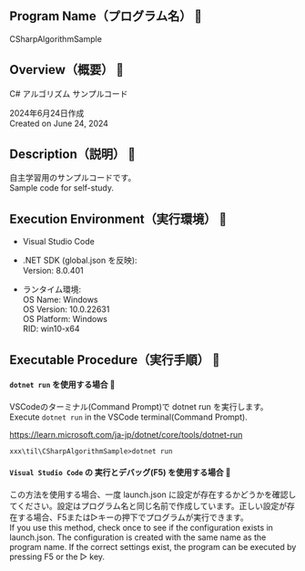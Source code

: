 ## Program Name（プログラム名） 👻
CSharpAlgorithmSample

## Overview（概要） 👻
C# アルゴリズム サンプルコード<br>

2024年6月24日作成<br>
Created on June 24, 2024

## Description（説明） 👻
自主学習用のサンプルコードです。<br>
Sample code for self-study.

## Execution Environment（実行環境） 👻
* Visual Studio Code <br>
* .NET SDK (global.json を反映):<br>
Version:   8.0.401<br>

* ランタイム環境:<br>
 OS Name:     Windows<br>
 OS Version:  10.0.22631<br>
 OS Platform: Windows<br>
 RID:         win10-x64<br>

## Executable Procedure（実行手順） 👻

#### `dotnet run` を使用する場合 🌟
VSCodeのターミナル(Command Prompt)で dotnet run を実行します。<br>
Execute `dotnet run` in the VSCode terminal(Command Prompt).<br>

https://learn.microsoft.com/ja-jp/dotnet/core/tools/dotnet-run

```
xxx\til\CSharpAlgorithmSample>dotnet run
```

#### `Visual Studio Code` の 実行とデバッグ(F5) を使用する場合 🌟

この方法を使用する場合、一度 launch.json に設定が存在するかどうかを確認してください。設定はプログラム名と同じ名前で作成しています。正しい設定が存在する場合、F5または▷キーの押下でプログラムが実行できます。<br>
If you use this method, check once to see if the configuration exists in launch.json.
The configuration is created with the same name as the program name.
If the correct settings exist, the program can be executed by pressing F5 or the ▷ key.<br>

